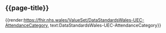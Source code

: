 <div class="warning"><span class="ImplementWarn"></span></div>

## {{page-title}}

{{render:https://fhir.nhs.wales/ValueSet/DataStandardsWales-UEC-AttendanceCategory, text:DataStandardsWales-UEC-AttendanceCategory}}